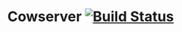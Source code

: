 # Cowserver [![Build Status](https://travis-ci.org/fedurus/cowserver.png)](https://travis-ci.org/fedurus/cowserver)
